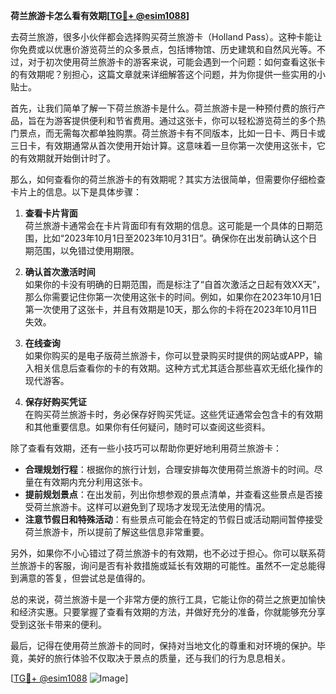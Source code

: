**荷兰旅游卡怎么看有效期[[TG💪+ @esim1088](https://t.me/s/esim1088)]**

去荷兰旅游，很多小伙伴都会选择购买荷兰旅游卡（Holland Pass）。这种卡能让你免费或以优惠价游览荷兰的众多景点，包括博物馆、历史建筑和自然风光等。不过，对于初次使用荷兰旅游卡的游客来说，可能会遇到一个问题：如何查看这张卡的有效期呢？别担心，这篇文章就来详细解答这个问题，并为你提供一些实用的小贴士。

首先，让我们简单了解一下荷兰旅游卡是什么。荷兰旅游卡是一种预付费的旅行产品，旨在为游客提供便利和节省费用。通过这张卡，你可以轻松游览荷兰的多个热门景点，而无需每次都单独购票。荷兰旅游卡有不同版本，比如一日卡、两日卡或三日卡，有效期通常从首次使用开始计算。这意味着一旦你第一次使用这张卡，它的有效期就开始倒计时了。

那么，如何查看你的荷兰旅游卡的有效期呢？其实方法很简单，但需要你仔细检查卡片上的信息。以下是具体步骤：

1. **查看卡片背面**  
   荷兰旅游卡通常会在卡片背面印有有效期的信息。这可能是一个具体的日期范围，比如“2023年10月1日至2023年10月31日”。确保你在出发前确认这个日期范围，以免错过使用期限。

2. **确认首次激活时间**  
   如果你的卡没有明确的日期范围，而是标注了“自首次激活之日起有效XX天”，那么你需要记住你第一次使用这张卡的时间。例如，如果你在2023年10月1日第一次使用了这张卡，并且有效期是10天，那么你的卡将在2023年10月11日失效。

3. **在线查询**  
   如果你购买的是电子版荷兰旅游卡，你可以登录购买时提供的网站或APP，输入相关信息后查看你的卡的有效期。这种方式尤其适合那些喜欢无纸化操作的现代游客。

4. **保存好购买凭证**  
   在购买荷兰旅游卡时，务必保存好购买凭证。这些凭证通常会包含卡的有效期和其他重要信息。如果你有任何疑问，随时可以查阅这些资料。

除了查看有效期，还有一些小技巧可以帮助你更好地利用荷兰旅游卡：

- **合理规划行程**：根据你的旅行计划，合理安排每次使用荷兰旅游卡的时间。尽量在有效期内充分利用这张卡。
- **提前规划景点**：在出发前，列出你想参观的景点清单，并查看这些景点是否接受荷兰旅游卡。这样可以避免到了现场才发现无法使用的情况。
- **注意节假日和特殊活动**：有些景点可能会在特定的节假日或活动期间暂停接受荷兰旅游卡，所以提前了解这些信息非常重要。

另外，如果你不小心错过了荷兰旅游卡的有效期，也不必过于担心。你可以联系荷兰旅游卡的客服，询问是否有补救措施或延长有效期的可能性。虽然不一定总能得到满意的答复，但尝试总是值得的。

总的来说，荷兰旅游卡是一个非常方便的旅行工具，它能让你的荷兰之旅更加愉快和经济实惠。只要掌握了查看有效期的方法，并做好充分的准备，你就能够充分享受到这张卡带来的便利。

最后，记得在使用荷兰旅游卡的同时，保持对当地文化的尊重和对环境的保护。毕竟，美好的旅行体验不仅取决于景点的质量，还与我们的行为息息相关。

[[TG💪+ @esim1088](https://t.me/s/esim1088) ![Image](https://i.postimg.cc/4NQfJmqS/Snipaste-2025-05-13-00-14-12.png)]